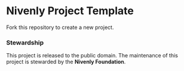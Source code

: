 # Nivenly Project Template

Fork this repository to create a new project.

### Stewardship

This project is released to the public domain.
The maintenance of this project is stewarded by the **Nivenly Foundation**.

